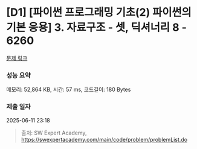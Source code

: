 # [D1] [파이썬 프로그래밍 기초(2) 파이썬의 기본 응용] 3. 자료구조 - 셋, 딕셔너리 8 - 6260 

[문제 링크](https://swexpertacademy.com/main/code/problem/problemDetail.do?contestProbId=AWcVo2pa480DFAU4) 

### 성능 요약

메모리: 52,864 KB, 시간: 57 ms, 코드길이: 180 Bytes

### 제출 일자

2025-06-11 23:18



> 출처: SW Expert Academy, https://swexpertacademy.com/main/code/problem/problemList.do